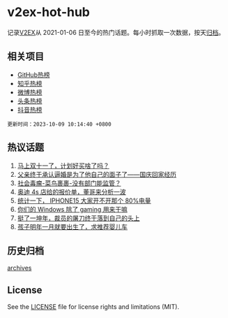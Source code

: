 # v2ex-hot-hub

 记录[V2EX](https://www.v2ex.com/)从 2021-01-06 日至今的热门话题。每小时抓取一次数据，按天[归档](archives)。
 
 ## 相关项目

- [GitHub热榜](https://github.com/snaildev/github-hot-hub)
- [知乎热榜](https://github.com/snaildev/zhihu-hot-hub)
- [微博热榜](https://github.com/snaildev/weibo-hot-hub)
- [头条热榜](https://github.com/snaildev/toutiao-hot-hub)
- [抖音热榜](https://github.com/snaildev/douyin-hot-hub)


 `更新时间：2023-10-09 10:14:40 +0800`

## 热议话题

1. [马上双十一了，计划好买啥了吗？](https://www.v2ex.com/t/979778)
1. [父亲终于承认逼婚是为了他自己的面子了——国庆回家经历](https://www.v2ex.com/t/979809)
1. [社会毒瘤-菜鸟裹裹-没有部门能监管？](https://www.v2ex.com/t/979772)
1. [奥迪 4s 店给的报价单，董哥来分析一波](https://www.v2ex.com/t/979846)
1. [统计一下， IPHONE15 大家开不开那个 80%电量](https://www.v2ex.com/t/979856)
1. [你们的 Windows 除了 gaming 用来干嘛](https://www.v2ex.com/t/979929)
1. [挺了一坤年，裁员的屠刀终于落到自己的头上](https://www.v2ex.com/t/979850)
1. [孩子明年一月就要出生了，求推荐婴儿车](https://www.v2ex.com/t/980075)

## 历史归档

[archives](archives)

## License

See the [LICENSE](LICENSE) file for license rights and limitations (MIT).
